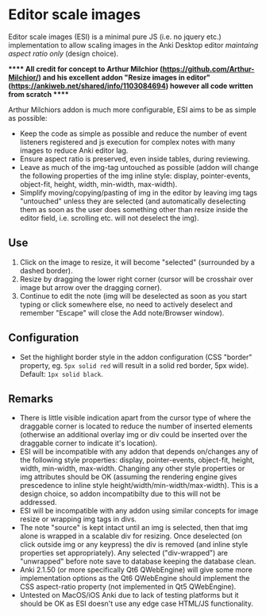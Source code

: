 # Editor scale images

Editor scale images (ESI) is a minimal pure JS (i.e. no jquery etc.) implementation to allow scaling images in the Anki Desktop editor _maintaing aspect ratio only_ (design choice).

**\*\*\*\* All credit for concept to Arthur Milchior (https://github.com/Arthur-Milchior/) and his excellent addon "Resize images in editor" (https://ankiweb.net/shared/info/1103084694) however all code written from scratch \*\*\*\***

Arthur Milchiors addon is much more configurable, ESI aims to be as simple as possible:
- Keep the code as simple as possible and reduce the number of event listeners registered and js execution for complex notes with many images to reduce Anki editor lag.
- Ensure aspect ratio is preserved, even inside tables, during reviewing.
- Leave as much of the img-tag untouched as possible (addon will change the following properties of the img inline style: display, pointer-events, object-fit, height, width, min-width, max-width).
- Simplify moving/copying/pasting of img in the editor by leaving img tags "untouched" unless they are selected (and automatically deselecting them as soon as the user does something other than resize inside the editor field, i.e. scrolling etc. will not deselect the img).

## Use
1. Click on the image to resize, it will become "selected" (surrounded by a dashed border).
2. Resize by dragging the lower right corner (cursor will be crosshair over image but arrow over the dragging corner).
3. Continue to edit the note (img will be deselected as soon as you start typing or click somewhere else, no need to actively deselect and remember "Escape" will close the Add note/Browser window).

## Configuration
- Set the highlight border style in the addon configuration (CSS "border" property, eg. `5px solid red` will result in a solid red border, 5px wide). Default: `1px solid black`.

## Remarks
- There is little visible indication apart from the cursor type of where the draggable corner is located to reduce the number of inserted elements (otherwise an additional overlay img or div could be inserted over the draggable corner to indicate it's location).
- ESI will be incompatible with any addon that depends on/changes any of the following style properties: display, pointer-events, object-fit, height, width, min-width, max-width. Changing any other style properties or img attributes should be OK (assuming the rendering engine gives prescedence to inline style height/width/min-width/max-width). This is a design choice, so addon incompatibilty due to this will not be addressed.
- ESI will be incompatible with any addon using similar concepts for image resize or wrapping img tags in divs.
- The note "source" is kept intact until an img is selected, then that img alone is wrapped in a scalable div for resizing. Once deselected (on click outside img or any keypress) the div is removed (and inline style properties set appropriately). Any selected ("div-wrapped") are "unwrapped" before note save to database keeping the database clean.
- Anki 2.1.50 (or more specifically Qt6 QWebEngine) will give some more implementation options as the Qt6 QWebEngine should implement the CSS aspect-ratio property (not implemented in Qt5 QWebEngine).
- Untested on MacOS/iOS Anki due to lack of testing platforms but it should be OK as ESI doesn't use any edge case HTML/JS functionality.
